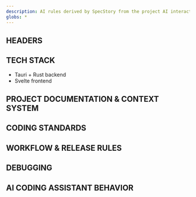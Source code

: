 ```yaml
---
description: AI rules derived by SpecStory from the project AI interaction history
globs: *
---
```


## HEADERS

## TECH STACK

*   Tauri + Rust backend
*   Svelte frontend

## PROJECT DOCUMENTATION & CONTEXT SYSTEM

## CODING STANDARDS

## WORKFLOW & RELEASE RULES

## DEBUGGING

## AI CODING ASSISTANT BEHAVIOR